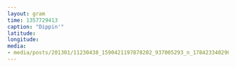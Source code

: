 ```yaml
---
layout: gram
time: 1357729413
caption: "Dippin'"
latitude: 
longitude: 
media:
- media/posts/201301/11230438_1590421197878202_937005293_n_17842334029000351.jpg
---
```

